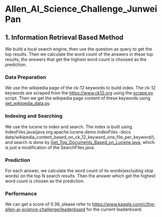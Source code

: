 # Allen_AI_Science_Challenge_JunweiPan

## 1. Information Retrieval Based Method

We build a local search engine, then use the question as query to get the top results. Then we calculate the word count of the answers in these top results, the answers that get the highest word count is choosed as the prediction.

### Data Preparation

We use the wikipedia page of the ck-12 keywords to build index. The ck-12 keywords are scraped from the https://www.ck12.org using the [scrape.py](https://github.com/kemaswill/Allen_AI_Science_Challenge_JunweiPan/blob/master/scrape.py) script. Then we get the wikipedia page content of these keywords using [get_wikipedia_data.py](https://github.com/kemaswill/Allen_AI_Science_Challenge_JunweiPan/blob/master/get_wikipedia_data.py).

### Indexing and Searching

We use the lucene to index and search. The index is built using IndexFiles.java(java org.apache.lucene.demo.IndexFiles  -docs data/wikipedia_content_based_on_ck_12_keyword_one_file_per_keyword/), and search is done by [Get_Top_Documents_Based_on_Lucene.java](https://github.com/kemaswill/Allen_AI_Science_Challenge_JunweiPan/blob/master/Get_Top_Documents_Based_on_Lucene.java), which is just a modification of the SearchFiles.java.

### Prediction

For each answer, we calculate the word count of its words(excluding stop words) on the top N search results. Then the answer which get the highest word count is chosen as the prediction.

### Performance

We can get a score of 0.36, please refer to https://www.kaggle.com/c/the-allen-ai-science-challenge/leaderboard for the current leaderboard.

